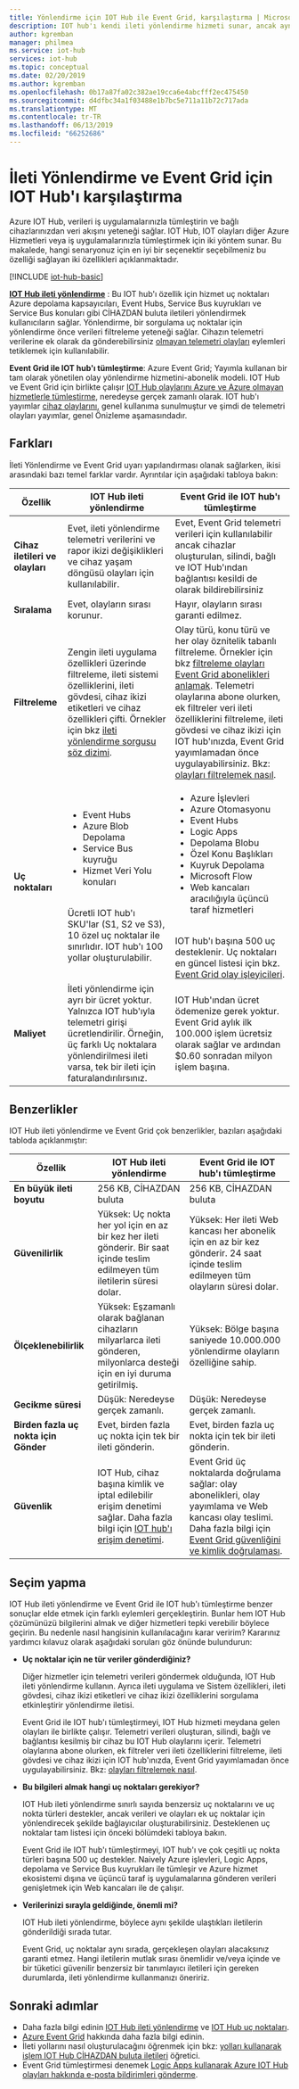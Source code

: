 ```yaml
---
title: Yönlendirme için IOT Hub ile Event Grid, karşılaştırma | Microsoft Docs
description: IOT hub'ı kendi ileti yönlendirme hizmeti sunar, ancak aynı zamanda olay yayımlama için Event Grid ile tümleşir. İki özelliklerini karşılaştırın.
author: kgremban
manager: philmea
ms.service: iot-hub
services: iot-hub
ms.topic: conceptual
ms.date: 02/20/2019
ms.author: kgremban
ms.openlocfilehash: 0b17a87fa02c382ae19cca6e4abcfff2ec475450
ms.sourcegitcommit: d4dfbc34a1f03488e1b7bc5e711a11b72c717ada
ms.translationtype: MT
ms.contentlocale: tr-TR
ms.lasthandoff: 06/13/2019
ms.locfileid: "66252686"
---
```

# <a name="compare-message-routing-and-event-grid-for-iot-hub"></a>İleti Yönlendirme ve Event Grid için IOT Hub'ı karşılaştırma

Azure IOT Hub, verileri iş uygulamalarınızla tümleştirin ve bağlı cihazlarınızdan veri akışını yeteneği sağlar. IOT Hub, IOT olayları diğer Azure Hizmetleri veya iş uygulamalarınızla tümleştirmek için iki yöntem sunar. Bu makalede, hangi senaryonuz için en iyi bir seçenektir seçebilmeniz bu özelliği sağlayan iki özellikleri açıklanmaktadır.

[!INCLUDE [iot-hub-basic](../../includes/iot-hub-basic-partial.md)]

**[IOT Hub ileti yönlendirme](iot-hub-devguide-messages-d2c.md)** : Bu IOT hub'ı özellik için hizmet uç noktaları Azure depolama kapsayıcıları, Event Hubs, Service Bus kuyrukları ve Service Bus konuları gibi CİHAZDAN buluta iletileri yönlendirmek kullanıcıların sağlar. Yönlendirme, bir sorgulama uç noktalar için yönlendirme önce verileri filtreleme yeteneği sağlar. Cihazın telemetri verilerine ek olarak da gönderebilirsiniz [olmayan telemetri olayları](iot-hub-devguide-messages-d2c.md#non-telemetry-events) eylemleri tetiklemek için kullanılabilir. 

**Event Grid ile IOT hub'ı tümleştirme**: Azure Event Grid; Yayımla kullanan bir tam olarak yönetilen olay yönlendirme hizmetini-abonelik modeli. IOT Hub ve Event Grid için birlikte çalışır [IOT Hub olaylarını Azure ve Azure olmayan hizmetlerle tümleştirme](iot-hub-event-grid.md), neredeyse gerçek zamanlı olarak. IOT hub'ı yayımlar [cihaz olaylarını](iot-hub-event-grid.md#event-types), genel kullanıma sunulmuştur ve şimdi de telemetri olayları yayımlar, genel Önizleme aşamasındadır.

## <a name="differences"></a>Farkları

İleti Yönlendirme ve Event Grid uyarı yapılandırması olanak sağlarken, ikisi arasındaki bazı temel farklar vardır. Ayrıntılar için aşağıdaki tabloya bakın:

| Özellik | IOT Hub ileti yönlendirme | Event Grid ile IOT hub'ı tümleştirme |
| ------- | --------------- | ---------- |
| **Cihaz iletileri ve olayları** | Evet, ileti yönlendirme telemetri verilerini ve rapor ikizi değişiklikleri ve cihaz yaşam döngüsü olayları için kullanılabilir. | Evet, Event Grid telemetri verileri için kullanılabilir ancak cihazlar oluşturulan, silindi, bağlı ve IOT Hub'ından bağlantısı kesildi de olarak bildirebilirsiniz |
| **Sıralama** | Evet, olayların sırası korunur.  | Hayır, olayların sırası garanti edilmez. | 
| **Filtreleme** | Zengin ileti uygulama özellikleri üzerinde filtreleme, ileti sistemi özelliklerini, ileti gövdesi, cihaz ikizi etiketleri ve cihaz özellikleri çifti. Örnekler için bkz [ileti yönlendirme sorgusu söz dizimi](iot-hub-devguide-routing-query-syntax.md). | Olay türü, konu türü ve her olay öznitelik tabanlı filtreleme. Örnekler için bkz [filtreleme olayları Event Grid abonelikleri anlamak](../event-grid/event-filtering.md). Telemetri olaylarına abone olurken, ek filtreler veri ileti özelliklerini filtreleme, ileti gövdesi ve cihaz ikizi için IOT hub'ınızda, Event Grid yayımlamadan önce uygulayabilirsiniz. Bkz: [olayları filtrelemek nasıl](../iot-hub/iot-hub-event-grid.md#filter-events). |
| **Uç noktaları** | <ul><li>Event Hubs</li> <li>Azure Blob Depolama</li> <li>Service Bus kuyruğu</li> <li>Hizmet Veri Yolu konuları</li></ul><br>Ücretli IOT hub'ı SKU'lar (S1, S2 ve S3), 10 özel uç noktalar ile sınırlıdır. IOT hub'ı 100 yollar oluşturulabilir. | <ul><li>Azure İşlevleri</li> <li>Azure Otomasyonu</li> <li>Event Hubs</li> <li>Logic Apps</li> <li>Depolama Blobu</li> <li>Özel Konu Başlıkları</li> <li>Kuyruk Depolama</li> <li>Microsoft Flow</li> <li>Web kancaları aracılığıyla üçüncü taraf hizmetleri</li></ul><br>IOT hub'ı başına 500 uç desteklenir. Uç noktaları en güncel listesi için bkz. [Event Grid olay işleyicileri](../event-grid/overview.md#event-handlers). |
| **Maliyet** | İleti yönlendirme için ayrı bir ücret yoktur. Yalnızca IOT hub'ıyla telemetri girişi ücretlendirilir. Örneğin, üç farklı Uç noktalara yönlendirilmesi ileti varsa, tek bir ileti için faturalandırılırsınız. | IOT Hub'ından ücret ödemenize gerek yoktur. Event Grid aylık ilk 100.000 işlem ücretsiz olarak sağlar ve ardından $0.60 sonradan milyon işlem başına. |

## <a name="similarities"></a>Benzerlikler

IOT Hub ileti yönlendirme ve Event Grid çok benzerlikler, bazıları aşağıdaki tabloda açıklanmıştır:

| Özellik | IOT Hub ileti yönlendirme | Event Grid ile IOT hub'ı tümleştirme |
| ------- | --------------- | ---------- |
| **En büyük ileti boyutu** | 256 KB, CİHAZDAN buluta | 256 KB, CİHAZDAN buluta |
| **Güvenilirlik** | Yüksek: Uç nokta her yol için en az bir kez her ileti gönderir. Bir saat içinde teslim edilmeyen tüm iletilerin süresi dolar. | Yüksek: Her ileti Web kancası her abonelik için en az bir kez gönderir. 24 saat içinde teslim edilmeyen tüm olayların süresi dolar. | 
| **Ölçeklenebilirlik** | Yüksek: Eşzamanlı olarak bağlanan cihazların milyarlarca ileti gönderen, milyonlarca desteği için en iyi duruma getirilmiş. | Yüksek: Bölge başına saniyede 10.000.000 yönlendirme olayların özelliğine sahip. |
| **Gecikme süresi** | Düşük: Neredeyse gerçek zamanlı. | Düşük: Neredeyse gerçek zamanlı. |
| **Birden fazla uç nokta için Gönder** | Evet, birden fazla uç nokta için tek bir ileti gönderin. | Evet, birden fazla uç nokta için tek bir ileti gönderin.  
| **Güvenlik** | IOT Hub, cihaz başına kimlik ve iptal edilebilir erişim denetimi sağlar. Daha fazla bilgi için [IOT hub'ı erişim denetimi](iot-hub-devguide-security.md). | Event Grid üç noktalarda doğrulama sağlar: olay abonelikleri, olay yayımlama ve Web kancası olay teslimi. Daha fazla bilgi için [Event Grid güvenliğini ve kimlik doğrulaması](../event-grid/security-authentication.md). |

## <a name="how-to-choose"></a>Seçim yapma

IOT Hub ileti yönlendirme ve Event Grid ile IOT hub'ı tümleştirme benzer sonuçlar elde etmek için farklı eylemleri gerçekleştirin. Bunlar hem IOT Hub çözümünüzü bilgilerini almak ve diğer hizmetleri tepki verebilir böylece geçirin. Bu nedenle nasıl hangisinin kullanılacağını karar veririm? Kararınız yardımcı kılavuz olarak aşağıdaki soruları göz önünde bulundurun: 

* **Uç noktalar için ne tür veriler gönderdiğiniz?**

   Diğer hizmetler için telemetri verileri göndermek olduğunda, IOT Hub ileti yönlendirme kullanın. Ayrıca ileti uygulama ve Sistem özellikleri, ileti gövdesi, cihaz ikizi etiketleri ve cihaz ikizi özelliklerini sorgulama etkinleştirir yönlendirme iletisi.

   Event Grid ile IOT hub'ı tümleştirmeyi, IOT Hub hizmeti meydana gelen olayları ile birlikte çalışır. Telemetri verileri oluşturan, silindi, bağlı ve bağlantısı kesilmiş bir cihaz bu IOT Hub olaylarını içerir. Telemetri olaylarına abone olurken, ek filtreler veri ileti özelliklerini filtreleme, ileti gövdesi ve cihaz ikizi için IOT hub'ınızda, Event Grid yayımlamadan önce uygulayabilirsiniz. Bkz: [olayları filtrelemek nasıl](../iot-hub/iot-hub-event-grid.md#filter-events).

* **Bu bilgileri almak hangi uç noktaları gerekiyor?**

   IOT Hub ileti yönlendirme sınırlı sayıda benzersiz uç noktalarını ve uç nokta türleri destekler, ancak verileri ve olayları ek uç noktalar için yönlendirecek şekilde bağlayıcılar oluşturabilirsiniz. Desteklenen uç noktalar tam listesi için önceki bölümdeki tabloya bakın. 

   Event Grid ile IOT hub'ı tümleştirmeyi, IOT hub'ı ve çok çeşitli uç nokta türleri başına 500 uç destekler. Naively Azure işlevleri, Logic Apps, depolama ve Service Bus kuyrukları ile tümleşir ve Azure hizmet ekosistemi dışına ve üçüncü taraf iş uygulamalarına gönderen verileri genişletmek için Web kancaları ile de çalışır.

* **Verilerinizi sırayla geldiğinde, önemli mi?**

   IOT Hub ileti yönlendirme, böylece aynı şekilde ulaştıkları iletilerin gönderildiği sırada tutar.

   Event Grid, uç noktalar aynı sırada, gerçekleşen olayları alacaksınız garanti etmez. Hangi iletilerin mutlak sırası önemlidir ve/veya içinde ve bir tüketici güvenilir benzersiz bir tanımlayıcı iletileri için gereken durumlarda, ileti yönlendirme kullanmanızı öneririz. 

## <a name="next-steps"></a>Sonraki adımlar

* Daha fazla bilgi edinin [IOT Hub ileti yönlendirme](iot-hub-devguide-messages-d2c.md) ve [IOT Hub uç noktaları](iot-hub-devguide-endpoints.md).
* [Azure Event Grid](../event-grid/overview.md) hakkında daha fazla bilgi edinin.
* İleti yollarını nasıl oluşturulacağını öğrenmek için bkz: [yolları kullanarak işlem IOT Hub CİHAZDAN buluta iletileri](../iot-hub/tutorial-routing.md) öğretici.
* Event Grid tümleştirmesi denemek [Logic Apps kullanarak Azure IOT Hub olayları hakkında e-posta bildirimleri gönderme](../event-grid/publish-iot-hub-events-to-logic-apps.md).